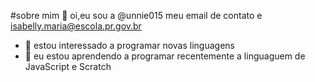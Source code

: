 #sobre mim 
👋 oi,eu sou a @unnie015
meu email de contato e isabelly.maria@escola.pr.gov.br 
- 👀 estou interessado a programar novas  linguagens 
- 🌱 eu estou aprendendo a programar recentemente a linguaguem de JavaScript e Scratch 
